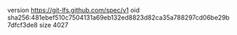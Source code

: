 version https://git-lfs.github.com/spec/v1
oid sha256:481ebef510c7504131a69eb132ed8823d82ca35a788297cd06be29b7dfcf3de8
size 4027
